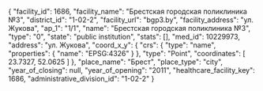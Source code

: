 {
    "facility_id": 1686,
    "facility_name": "Брестская городская поликлиника №3",
    "district_id": "1-02-2",
    "facility_url": "bgp3.by",
    "facility_address": "ул. Жукова",
    "ap_1": "1\/1",
    "name": "Брестская городская поликлиника №3",
    "type": "0",
    "state": "public institution",
    "stats": [],
    "med_id": 10229973,
    "address": "ул. Жукова",
    "coord_x_y": {
        "crs": {
            "type": "name",
            "properties": {
                "name": "EPSG:4326"
            }
        },
        "type": "Point",
        "coordinates": [
            23.7327,
            52.0625
        ]
    },
    "place_name": "Брест",
    "place_type": "city",
    "year_of_closing": null,
    "year_of_opening": "2011",
    "healthcare_facility_key": 1686,
    "administrative_division_id": "1-02-2"
}